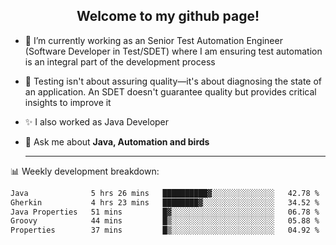 <h2 align="center">Welcome to my github page!</h2>

- 🔭 I’m currently working as an Senior Test Automation Engineer (Software Developer in Test/SDET) where I am ensuring test automation is an integral part of the development process
- 🎩 Testing isn't about assuring quality—it's about diagnosing the state of an application. An SDET doesn't guarantee quality but provides critical insights to improve it
- ✨ I also worked as Java Developer
- 💬 Ask me about **Java, Automation and birds**
  
  -------
  
📊 Weekly development breakdown:

<!--START_SECTION:waka-->

```txt
Java              5 hrs 26 mins   ██████████▓░░░░░░░░░░░░░░   42.78 %
Gherkin           4 hrs 23 mins   ████████▓░░░░░░░░░░░░░░░░   34.52 %
Java Properties   51 mins         █▓░░░░░░░░░░░░░░░░░░░░░░░   06.78 %
Groovy            44 mins         █▒░░░░░░░░░░░░░░░░░░░░░░░   05.88 %
Properties        37 mins         █▒░░░░░░░░░░░░░░░░░░░░░░░   04.92 %
```

<!--END_SECTION:waka-->
